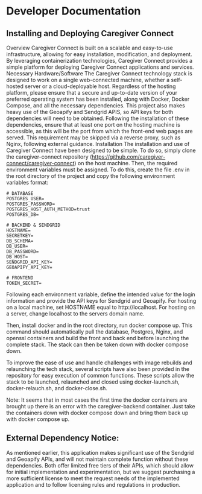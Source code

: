 # Developer Documentation

## Installing and Deploying Caregiver Connect
Overview
Caregiver Connect is built on a scalable and easy-to-use infrastructure, allowing for easy installation, modification, and deployment. By leveraging containerization technologies, Caregiver Connect provides a simple platform for deploying Caregiver Connect applications and services.
Necessary Hardware/Software
The Caregiver Connect technology stack is designed to work on a single web-connected machine, whether a self-hosted server or a cloud-deployable host. Regardless of the hosting platform, please ensure that a secure and up-to-date version of your preferred operating system has been installed, along with Docker, Docker Compose, and all the necessary dependencies. This project also makes heavy use of the Geoapify and Sendgrid APIS, so API keys for both dependencies will need to be obtained. Following the installation of these dependencies, ensure that at least one port on the hosting machine is accessible, as this will be the port from which the front-end web pages are served. This requirement may be skipped via a reverse proxy, such as Nginx, following external guidance.
Installation
The installation and use of Caregiver Connect have been designed to be simple. To do so, simply clone the caregiver-connect repository (https://github.com/caregiver-connect/caregiver-connect) on the host machine. Then, the required environment variables must be assigned. To do this, create the file .env in the root directory of the project and copy the following environment variables format:
```
# DATABASE
POSTGRES_USER=
POSTGRES_PASSWORD=
POSTGRES_HOST_AUTH_METHOD=trust
POSTGRES_DB=

# BACKEND & SENDGRID
HOSTNAME=
SECRETKEY=
DB_SCHEMA=
DB_USER=
DB_PASSWORD=
DB_HOST=
SENDGRID_API_KEY=
GEOAPIFY_API_KEY=

# FRONTEND
TOKEN_SECRET=
```
Following each environment variable, define the intended value for the login information and provide the API keys for Sendgrid and Geoapify. For hosting on a local machine, set HOSTNAME equal to http://localhost. For hosting on a server, change localhost to the servers domain name.

Then, install docker and in the root directory, run docker compose up. This command should automatically pull the database, Postgres, Nginx, and openssl containers and build the front and back end before launching the complete stack. The stack can then be taken down with docker compose down.

To improve the ease of use and handle challenges with image rebuilds and relaunching the tech stack, several scripts have also been provided in the repository for easy execution of common functions. These scripts allow the stack to be launched, relaunched and closed using docker-launch.sh, docker-relauch.sh, and docker-close.sh.

Note: It seems that in most cases the first time the docker containers are brought up there is an error with the caregiver-backend container. Just take the containers down with docker compose down and bring them back up with docker compose up.

## External Dependency Notice:

As mentioned earlier, this application makes significant use of the Sendgrid and Geoapify APIs, and will not maintain complete function without these dependencies. Both offer limited free tiers of their APIs, which should allow for initial implementation and experimentation, but we suggest purchasing a more sufficient license to meet the request needs of the implemented application and to follow licensing rules and regulations in production.
